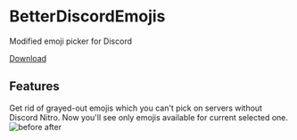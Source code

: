 # BetterDiscordEmojis
Modified emoji picker for Discord

[Download](https://github.com/TrueLecter/BetterDiscordEmojis/releases "Releases")

## Features
Get rid of grayed-out emojis which you can't pick on servers without Discord Nitro. Now you'll see only emojis available for current selected one.
![before after](http://i.imgur.com/H2yoZlk.png "Functionality preview")